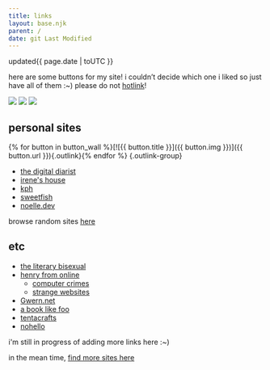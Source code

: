 ```yaml
---
title: links
layout: base.njk
parent: /
date: git Last Modified
---
```


<div class="grid">
<span class="label">updated</span><span>{{ page.date | toUTC }}</span>
</div>

<p></p>

here are some buttons for my site! i couldn’t decide which one i liked so just have all of them :~) please do not [hotlink](https://simple.wikipedia.org/wiki/Hotlinking)!

![](/assets/img/10kph-01.png) ![](/assets/img/10kph-02.png) ![](/assets/img/10kph-03.png) 
 
## personal sites

{% for button in button_wall %}[![{{ button.title }}]({{ button.img }})]({{ button.url }}){.outlink}{% endfor %} {.outlink-group}

<p></p>

- [the digital diarist](https://thedigitaldiarist.ca/)
- [irene's house](https://ireneshouse.neocities.org/)
- [kph](https://kph.neocities.org/)
- [sweetfish](https://sweetfish.site/)
- [noelle.dev](https://noelle.dev/)

browse random sites [here](https://search.marginalia.nu/explore/random)

## etc

- [the literary bisexual](https://theliterarybisexual.neocities.org/)
- [henry from online](https://henry.codes/)
  - [computer crimes](https://crime.computer/)
  - [strange websites](https://strange.website/)
- [Gwern.net](https://gwern.net/)
- [a book like foo](https://abooklike.foo/)
- [tentacrafts](https://tentacrafts.neocities.org/)
- [nohello](https://nohello.net/en/)

i'm still in progress of adding more links here :~)

in the mean time, [find more sites here](/resources)